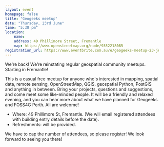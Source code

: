 ```yaml
---
layout: event
homepage: false
title: "Geogeeks meetup"
date: "Thursday, 23rd June"
time: "5:30 pm"
location:
    name:
    address: 49 Phillimore Street, Fremantle
    map: https://www.openstreetmap.org/node/9352218085
registration_url: https://www.eventbrite.com.au/e/geogeeks-meetup-23-june-2022-tickets-365345427007
---
```

We're back! We're reinstating regular geospatial community meetups. Starting in Fremantle!

This is a casual free meetup for anyone who's interested in mapping, spatial data, remote sensing, OpenStreetMap, QGIS, geospatial Python, PostGIS and anything in between.
Bring your projects, questions and suggestions, and come meet some like-minded people.
It will be a friendly and relaxed evening, and you can hear more about what we have planned for Geogeeks and FOSS4G Perth.
All are welcome!

* Where: 49 Phillimore St, Fremantle. (We will email registered attendees with building entry details before the date).
* Refreshments: will be provided.

We have to cap the number of attendees, so please register! We look forward to seeing you there!
